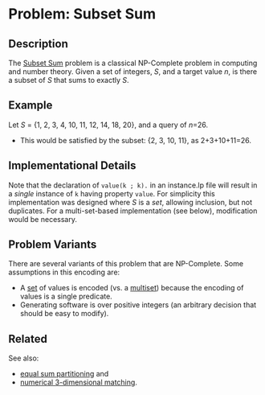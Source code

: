 # Problem: Subset Sum

## Description
The [Subset Sum](https://en.wikipedia.org/wiki/Subset_sum_problem) problem is a classical NP-Complete problem in computing and number theory. Given a set of integers, *S*, and a target value *n*, is there a subset of *S* that sums to exactly *S*.

## Example
Let *S* = {1, 2, 3, 4, 10, 11, 12, 14, 18, 20}, and a query of *n*=26.
* This would be satisfied by the subset: {2, 3, 10, 11}, as 2+3+10+11=26.

## Implementational Details
Note that the declaration of `value(k ; k).` in an instance.lp file will result in a *single* instance of `k` having property `value`. For simplicity this implementation was designed where *S* is a *set*, allowing inclusion, but not duplicates. For a multi-set-based implementation (see below), modification would be necessary.

## Problem Variants
There are several variants of this problem that are NP-Complete. Some assumptions in this encoding are:
* A [set](https://en.wikipedia.org/wiki/Set_(mathematics)) of values is encoded (vs. a [multiset](https://en.wikipedia.org/wiki/Multiset)) because the encoding of values is a single predicate.
* Generating software is over positive integers (an arbitrary decision that should be easy to modify).

## Related
See also:
* [equal sum partitioning](https://github.com/joshuaguerin/Answer-Set-Programming-Algorithms/tree/master/Numerical-3-Dimensional-Matching) and
* [numerical 3-dimensional matching](https://github.com/joshuaguerin/Answer-Set-Programming-Algorithms/tree/master/Numerical-3-Dimensional-Matching).
